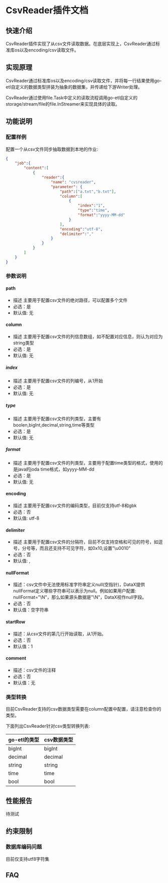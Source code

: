 # CsvReader插件文档

## 快速介绍

CsvReader插件实现了从csv文件读取数据。在底层实现上，CsvReader通过标准库os以及encoding/csv读取文件。

## 实现原理

CsvReader通过标准库os以及encoding/csv读取文件，并将每一行结果使用go-etl自定义的数据类型拼装为抽象的数据集，并传递给下游Writer处理。

CsvReader通过使用file.Task中定义的读取流程调用go-etl自定义的storage/stream/file的file.InStreamer来实现具体的读取。

## 功能说明

### 配置样例

配置一个从csv文件同步抽取数据到本地的作业:

```json
{
    "job":{
        "content":[
            {
                "reader":{
                    "name": "cvsreader",
                    "parameter": {
                        "path":["a.txt","b.txt"],
                        "column":[
                            {
                                "index":"1",
                                "type":"time",
                                "format":"yyyy-MM-dd"
                            }
                        ],
                        "encoding":"utf-8",
                        "delimiter":","
                    }
                }
            }
        ]
    }
}
```

### 参数说明

#### path

- 描述 主要用于配置csv文件的绝对路径，可以配置多个文件
- 必选：是
- 默认值: 无

#### column

- 描述 主要用于配置csv文件的列信息数组，如不配置对应信息，则认为对应为string类型
- 必选：是
- 默认值: 无

##### index

- 描述 主要用于配置csv文件的列编号，从1开始
- 必选：是
- 默认值: 无

##### type

- 描述 主要用于配置csv文件的列类型，主要有boolen,bigInt,decimal,string,time等类型
- 必选：是
- 默认值: 无

##### format

- 描述 主要用于配置csv文件的列类型，主要用于配置time类型的格式，使用的是java的joda time格式，如yyyy-MM-dd
- 必选：是
- 默认值: 无

#### encoding

- 描述 主要用于配置csv文件的编码类型，目前仅支持utf-8和gbk
- 必选：否
- 默认值: utf-8

#### delimiter

- 描述 主要用于配置csv文件的分隔符，目前不仅支持空格和可见的符号，如逗号，分号等，而且还支持不可见字符，如0x10,设置"\u0010"
- 必选：否
- 默认值: ,

#### nullFormat

- 描述：csv文件中无法使用标准字符串定义null(空指针)，DataX提供nullFormat定义哪些字符串可以表示为null。例如如果用户配置: nullFormat="\N"，那么如果源头数据是"\N"，DataX视作null字段。
- 必选：否
- 默认值：空字符串

#### startRow

- 描述：从csv文件的第几行开始读取，从1开始。
- 必选：否
- 默认值：1

#### comment

- 描述：csv文件的注释
- 必选：否
- 默认值：无

### 类型转换

目前CsvReader支持的csv数据类型需要在column配置中配置，请注意检查你的类型。

下面列出CsvReader针对csv类型转换列表:

| go-etl的类型 | csv数据类型 |
| ------------ | ----------- |
| bigInt       | bigInt      |
| decimal      | decimal     |
| string       | string      |
| time         | time        |
| bool         | bool        |

## 性能报告

待测试

## 约束限制

### 数据库编码问题
目前仅支持utf8字符集

## FAQ
